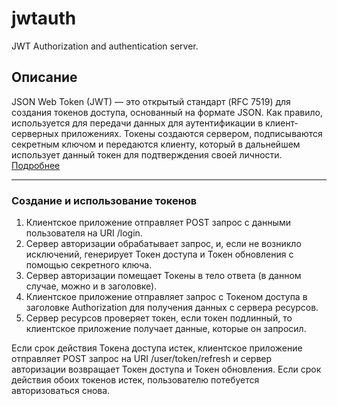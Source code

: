 # jwtauth
JWT Authorization and authentication server.

## Описание

JSON Web Token (JWT) — это открытый стандарт (RFC 7519) для создания токенов доступа, основанный на формате JSON.
Как правило, используется для передачи данных для аутентификации в клиент-серверных приложениях. Токены создаются сервером, 
подписываются секретным ключом и передаются клиенту, который в дальнейшем использует данный токен для подтверждения своей личности. [Подробнее](https://en.wikipedia.org/wiki/JSON_Web_Token)

---

### Создание и использование токенов

1. Клиентское приложение отправляет POST запрос с данными пользователя на URI /login.
2. Сервер авторизации обрабатывает запрос, и, если не возникло исключений, генерирует Токен доступа и Токен обновления с помощью секретного ключа.
3. Сервер авторизации помещает Токены в тело ответа (в данном случае, можно и в заголовке).
4. Клиентское приложение отправляет запрос с Токеном доступа в заголовке Authorization для получения данных с сервера ресурсов.
5. Сервер ресурсов проверяет токен, если токен подлинный, то клиентское приложение получает данные, которые он запросил.

Если срок действия Токена доступа истек, клиентское приложение отправляет POST запрос на URI /user/token/refresh и сервер авторизации возвращает 
Токен доступа и Токен обновления. Если срок действия обоих токенов истек, пользователю потебуется авторизоваться снова.
